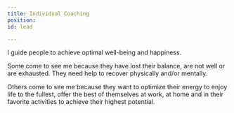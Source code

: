 ```yaml
---
title: Individual Coaching
position: 
id: lead

---
```

I guide people to achieve optimal well-being and happiness.

Some come to see me because they have lost their balance, are not well or are exhausted. They need help to recover physically and/or mentally.

Others come to see me because they want to optimize their energy to enjoy life to the fullest, offer the best of themselves at work, at home and in their favorite activities to achieve their highest potential.
